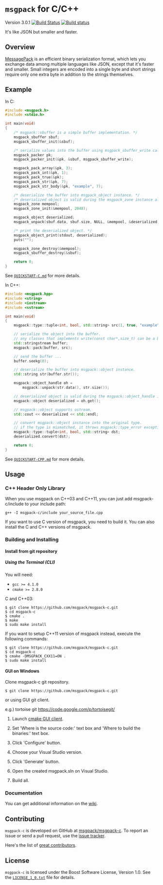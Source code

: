`msgpack` for C/C++
===================

Version 3.0.1 [![Build Status](https://travis-ci.org/msgpack/msgpack-c.svg?branch=master)](https://travis-ci.org/msgpack/msgpack-c) [![Build status](https://ci.appveyor.com/api/projects/status/8kstcgt79qj123mw/branch/master?svg=true)](https://ci.appveyor.com/project/redboltz/msgpack-c/branch/master)

It's like JSON but smaller and faster.

Overview
--------

[MessagePack](http://msgpack.org/) is an efficient binary serialization
format, which lets you exchange data among multiple languages like JSON,
except that it's faster and smaller. Small integers are encoded into a
single byte and short strings require only one extra byte in
addition to the strings themselves.

Example
-------

In C:

```c
#include <msgpack.h>
#include <stdio.h>

int main(void)
{
    /* msgpack::sbuffer is a simple buffer implementation. */
    msgpack_sbuffer sbuf;
    msgpack_sbuffer_init(&sbuf);

    /* serialize values into the buffer using msgpack_sbuffer_write callback function. */
    msgpack_packer pk;
    msgpack_packer_init(&pk, &sbuf, msgpack_sbuffer_write);

    msgpack_pack_array(&pk, 3);
    msgpack_pack_int(&pk, 1);
    msgpack_pack_true(&pk);
    msgpack_pack_str(&pk, 7);
    msgpack_pack_str_body(&pk, "example", 7);

    /* deserialize the buffer into msgpack_object instance. */
    /* deserialized object is valid during the msgpack_zone instance alive. */
    msgpack_zone mempool;
    msgpack_zone_init(&mempool, 2048);

    msgpack_object deserialized;
    msgpack_unpack(sbuf.data, sbuf.size, NULL, &mempool, &deserialized);

    /* print the deserialized object. */
    msgpack_object_print(stdout, deserialized);
    puts("");

    msgpack_zone_destroy(&mempool);
    msgpack_sbuffer_destroy(&sbuf);

    return 0;
}
```

See [`QUICKSTART-C.md`](./QUICKSTART-C.md) for more details.

In C++:

```c++
#include <msgpack.hpp>
#include <string>
#include <iostream>
#include <sstream>

int main(void)
{
    msgpack::type::tuple<int, bool, std::string> src(1, true, "example");

    // serialize the object into the buffer.
    // any classes that implements write(const char*,size_t) can be a buffer.
    std::stringstream buffer;
    msgpack::pack(buffer, src);

    // send the buffer ...
    buffer.seekg(0);

    // deserialize the buffer into msgpack::object instance.
    std::string str(buffer.str());

    msgpack::object_handle oh =
        msgpack::unpack(str.data(), str.size());

    // deserialized object is valid during the msgpack::object_handle instance is alive.
    msgpack::object deserialized = oh.get();

    // msgpack::object supports ostream.
    std::cout << deserialized << std::endl;

    // convert msgpack::object instance into the original type.
    // if the type is mismatched, it throws msgpack::type_error exception.
    msgpack::type::tuple<int, bool, std::string> dst;
    deserialized.convert(dst);

    return 0;
}
```

See [`QUICKSTART-CPP.md`](./QUICKSTART-CPP.md) for more details.

Usage
-----

### C++ Header Only Library

When you use msgpack on C++03 and C++11, you can just add
msgpack-c/include to your include path:

    g++ -I msgpack-c/include your_source_file.cpp

If you want to use C version of msgpack, you need to build it. You can
also install the C and C++ versions of msgpack.

### Building and Installing

#### Install from git repository

##### Using the Terminal (CLI)

You will need:

 - `gcc >= 4.1.0`
 - `cmake >= 2.8.0`

C and C++03:

    $ git clone https://github.com/msgpack/msgpack-c.git
    $ cd msgpack-c
    $ cmake .
    $ make
    $ sudo make install

If you want to setup C++11 version of msgpack instead,
execute the following commands:

    $ git clone https://github.com/msgpack/msgpack-c.git
    $ cd msgpack-c
    $ cmake -DMSGPACK_CXX11=ON .
    $ sudo make install

#### GUI on Windows

Clone msgpack-c git repository.

    $ git clone https://github.com/msgpack/msgpack-c.git

or using GUI git client.

e.g.) tortoise git https://code.google.com/p/tortoisegit/

1. Launch [cmake GUI client](http://www.cmake.org/cmake/resources/software.html).

2. Set 'Where is the source code:' text box and 'Where to build
the binaries:' text box.

3. Click 'Configure' button.

4. Choose your Visual Studio version.

5. Click 'Generate' button.

6. Open the created msgpack.sln on Visual Studio.

7. Build all.

### Documentation

You can get additional information on the
[wiki](https://github.com/msgpack/msgpack-c/wiki).

Contributing
------------

`msgpack-c` is developed on GitHub at [msgpack/msgpack-c](https://github.com/msgpack/msgpack-c).
To report an issue or send a pull request, use the
[issue tracker](https://github.com/msgpack/msgpack-c/issues).

Here's the list of [great contributors](https://github.com/msgpack/msgpack-c/graphs/contributors).

License
-------

`msgpack-c` is licensed under the Boost Software License, Version 1.0. See
the [`LICENSE_1_0.txt`](./LICENSE_1_0.txt) file for details.
